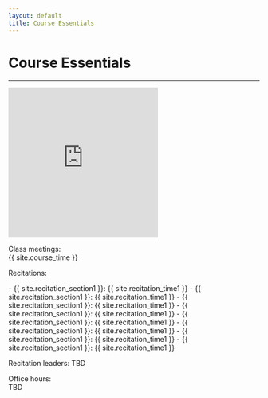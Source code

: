 ```yaml
---
layout: default
title: Course Essentials
---
```


# Course Essentials
---

<iframe class="calendar" src="https://calendar.google.com/calendar/embed?height=300&amp;wkst=1&amp;bgcolor=%23ffffff&amp;ctz=America%2FNew_York&amp;src=bnl1LmVkdV9qYnM2MjBraXZmMWE3cDA4aGFqMGhmN2VmY0Bncm91cC5jYWxlbmRhci5nb29nbGUuY29t&amp;color=%238E24AA&amp;showTitle=0&amp;showNav=0&amp;showPrint=0&amp;showCalendars=0&amp;mode=AGENDA"  height="300"  frameborder="0" scrolling="no"></iframe>

<p class="hang" markdown="1"><span class="emph">Class meetings:</span> <br>{{ site.course_time }}
</p>

<p class="hang" markdown="1"><span class="emph">Recitations</span>:
</p>
	- {{ site.recitation_section1 }}: {{ site.recitation_time1 }}
	- {{ site.recitation_section1 }}: {{ site.recitation_time1 }}
	- {{ site.recitation_section1 }}: {{ site.recitation_time1 }}
	- {{ site.recitation_section1 }}: {{ site.recitation_time1 }}
	- {{ site.recitation_section1 }}: {{ site.recitation_time1 }}
	- {{ site.recitation_section1 }}: {{ site.recitation_time1 }}
	- {{ site.recitation_section1 }}: {{ site.recitation_time1 }}
	- {{ site.recitation_section1 }}: {{ site.recitation_time1 }}



<p class="hang" markdown="1"><span class="emph">Recitation leaders</span>: TBD
</p>

<p class="hang" markdown="1"><span class="emph">Office hours:</span> <br>
TBD
<!--
<span class="name">Joanna:</span>
{{ site.instructor_office_hours }} ({{ site.instructor_office_hours_location }})
<br>
<span class="name">{{site.recitation_instructor1_name}}:</span> {{site.recitation1_office_hours}}
<br>

<span class="name">{{site.recitation_instructor2_name}}:</span> {{site.recitation2_office_hours}} ({{site.recitation2_office_hours_location }})
<br>

<span class="name">{{site.recitation_instructor3_name}}:</span> {{site.recitation3_office_hours}}

-->
</p>


<p class="hang" markdown="1"><span class="emph">Class discussion board:</span> [Piazza]( {{site.piazza_site}}) <br>
Post all course related questions to the discussion board. If you have questions
related to your grading, you can post on Piazza privately or visit the office hours. <br>
For those registering late: you can [self sign up on Piazza]( {{site.piazza_signup}}) for this class (make sure you use
your netID email address, or you may end up being removed from the site once we update the roster).
</p>

<p class="hang" markdown="1"><span class="emph">Tutors:</span>  the tutors are going to be available starting
the second week of classes in room {{site.tutor_location}}; here is their [schedule]( {{ site.tutor_schedule_link }}) (updated with any last minute changes)
</p>


<p class="hang" markdown="1"><span class="emph">How to get help?</span> </p>

- ask questions on the class discussion forum (Piazza) and read the questions posed by other students
- ask questions in recitations and during lectures
- get help from the tutors
- talk to us (we cannot help, unless we know there is an issue).
- go to office hours

<p>
Make sure you let us know as soon as you feel lost in the course. Do not wait till you
start getting failing grades because it might be too late by then.
</p>



# Course Description
---
**Data Structures**

CSCI-UA 102 Prerequisite: Introduction to Computer Science (CSCI-UA 101). <br>
__NOTE: The prerequisite means that you DO NEED TO KNOW AND REMEMBER the material from CSCI-UA 101.__<br>
Offered in the fall and spring. 4 points.<br>
Use and design of data structures, which organize information in
computer memory. Stacks, queues, linked lists, binary trees:
how to implement them in a high-level language, how to analyze their
effect on algorithm efficiency, and how to modify them.
Programming assignments.<br>

__This course assumes that students had at least one semester course in Java programming language.
All programming assignments are given in Java and students need to be able to write fairly involved
programs from the very first project.__

# Important Dates
---

<p class="hang" markdown="1"> **Midterm Exam (these dates may change if there are any class schedule changes):** <br>
{{ site.midterm_exam_date }}
</p>
<p class="hang" markdown="1"> **Final Exam:**
(date and time subject to change by CAS, check the dates posted by the department
[here]( {{site.final_exams_link}} ) ) <br>
{{ site.final_exam_date }}
</p>

{% include   {{ site.info }} %}

<br>
<br>
